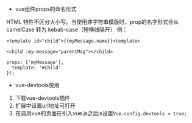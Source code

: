 - vue组件props的命名形式

HTML 特性不区分大小写。当使用非字符串模版时，prop的名字形式会从 camelCase 转为 kebab-case（短横线隔开）
例：

```<template id="child">{{myMessage.name}}<template>```

```<child :my-message="parentMsg"></child>```

```Vue.component('child', {
props: ['myMessage'],
  template: '#child'
});
```

- vue-devtools使用
1. 下载vue-devtools插件
2. 扩展中设置url地址可打开
3. 在调用vue的页面在引入vue.js之后js设置`Vue.config.devtools = true;`
